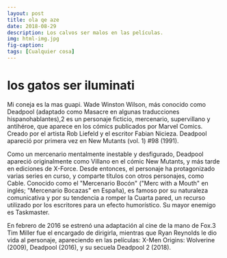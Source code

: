 ```yaml
---
layout: post
title: ola qe aze
date: 2018-08-29
description: Los calvos ser malos en las películas.
img: html-img.jpg 
fig-caption: 
tags: [Cualquier cosa]
---
```


# los gatos ser iluminati
Mi coneja es la mas guapi.
Wade Winston Wilson, más conocido como Deadpool (adaptado como Masacre en algunas traducciones hispanohablantes),2​ es un personaje ficticio, mercenario, supervillano y antihéroe, que aparece en los cómics publicados por Marvel Comics. Creado por el artista Rob Liefeld y el escritor Fabian Nicieza. Deadpool apareció por primera vez en New Mutants (vol. 1) #98 (1991).

Como un mercenario mentalmente inestable y desfigurado, Deadpool apareció originalmente como Villano en el cómic New Mutants, y más tarde en ediciones de X-Force. Desde entonces, el personaje ha protagonizado varias series en curso, y comparte títulos con otros personajes, como Cable. Conocido como el "Mercenario Bocón" ("Merc with a Mouth" en inglés; "Mercenario Bocazas" en España), es famoso por su naturaleza comunicativa y por su tendencia a romper la Cuarta pared, un recurso utilizado por los escritores para un efecto humorístico. Su mayor enemigo es Taskmaster.

En febrero de 2016 se estrenó una adaptación al cine de la mano de Fox.3​ Tim Miller fue el encargado de dirigirla, mientras que Ryan Reynolds le dio vida al personaje, apareciendo en las películas: X-Men Origins: Wolverine (2009), Deadpool (2016), y su secuela Deadpool 2 (2018).


